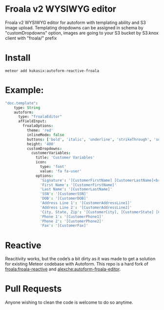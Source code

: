 # Froala v2 WYSIWYG editor
Froala v2 WYSIWYG editor for autoform with templating ability and S3 image upload.
Templating dropdowns can be assigned in schema by "customDropdowns" option, images are going to your S3 bucket by S3.knox client with "froala/" prefix

# Install

`meteor add kukasix:autoform-reactive-froala`

# Example:

```coffee
"doc.template":
    type: String
    autoform:
      type: "froalaEditor"
      afFieldInput:
        froalaOptions:
          theme: 'red'
          inlineMode: false
          buttons: ['bold', 'italic', 'underline', 'strikeThrough', 'subscript', 'superscript', 'fontFamily', 'fontSize', 'color', 'formatBlock', 'blockStyle', 'inlineStyle', 'align', 'insertOrderedList', 'insertUnorderedList', 'outdent', 'indent', 'selectAll', 'createLink', 'insertImage', 'insertVideo', 'table', 'undo', 'redo', 'html', 'insertHorizontalRule', 'uploadFile', 'removeFormat', 'fullscreen']
          height: '400'
          customDropdowns:
            customerVariables:
              title: 'Customer Variables'
              icon:
                type: 'font'
                value: 'fa fa-user'
              options:
                'Signature': '[CustomerFirstName] [CustomerLastName]<br/>[CustomerSSN]<br/>[CustomerDOB]<br/>[CustomerAddressLine 1]<br/>[CustomerAddressLine2]<br/>[CustomerCity], [CustomerState]  [CustomerZip]'
                'First Name': '[CustomerFirstName]'
                'Last Name': '[CustomerLastName]'
                'SSN': '[CustomerSSN]'
                'DOB': '[CustomerDOB]'
                'Address Line 1': '[CustomerAddressLine1]'
                'Address Line 2': '[CustomerAddressLine2]'
                'City, State, Zip': '[CustomerCity], [CustomerState] [CustomerZip]'
                'Phone 1': '[CustomerPhone1]'
                'Phone 2': '[CustomerPhone2]'
                'Fax': '[CustomerFax]'
```

# Reactive

Reacitivity works, but the code’s a bit dirty as it was made to get a solution for existing Meteor codebase with Autoform. This repo is a hard fork of [froala:froala-reactive](https://github.com/froala/froala-reactive) and [alexche:autoform-froala-editor](https://github.com/alxche/autoform-froala-editor/).

# Pull Requests

Anyone wishing to clean the code is welcome to do so anytime.
